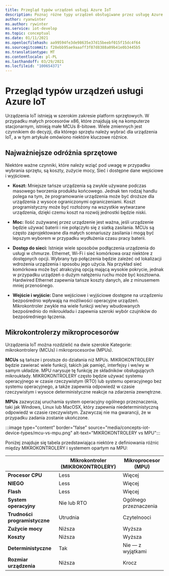 ```yaml
---
title: Przegląd typów urządzeń usługi Azure IoT
description: Poznaj różne typy urządzeń obsługiwane przez usługę Azure IoT i dostępne narzędzia.
author: ryanwinter
ms.author: rywinter
ms.service: iot-develop
ms.topic: conceptual
ms.date: 01/11/2021
ms.openlocfilehash: aa99594fe3de98635e37d15beebf015f15dc4f64
ms.sourcegitcommit: f28ebb95ae9aaaff3f87d8388a09b41e0b3445b5
ms.translationtype: MT
ms.contentlocale: pl-PL
ms.lasthandoff: 03/29/2021
ms.locfileid: "100654371"
---
```

# <a name="overview-of-azure-iot-device-types"></a>Przegląd typów urządzeń usługi Azure IoT
Urządzenia IoT istnieją w szerokim zakresie platform sprzętowych. W przypadku małych procesorów x86, które znajdują się na komputerze stacjonarnym, istnieją małe MCUs 8-bitowe. Wiele zmiennych jest czynnikiem do decyzji, dla którego sprzętu należy wybrać dla urządzenia IoT, a w tym artykule omówiono niektóre kluczowe różnice.

## <a name="key-hardware-differentiators"></a>Najważniejsze odróżnia sprzętowe
Niektóre ważne czynniki, które należy wziąć pod uwagę w przypadku wybrania sprzętu, są koszty, zużycie mocy, Sieć i dostępne dane wejściowe i wyjściowe.

* **Koszt:** Mniejsze tańsze urządzenia są zwykle używane podczas masowego tworzenia produktu końcowego. Jednak ten rodzaj handlu polega na tym, że programowanie urządzenia może być droższe dla urządzenia z wysoce ograniczonymi ograniczeniami. Koszt programistyczny może być rozłożony na wszystkie wytwarzane urządzenia, dzięki czemu koszt na rozwój jednostki będzie niski.

* **Moc:** Ilość zużywanej przez urządzenie jest ważna, jeśli urządzenie będzie używać baterii i nie połączyło się z siatką zasilania. MCUs są często zaprojektowane dla małych scenariuszy zasilania i mogą być lepszym wyborem w przypadku wydłużenia czasu pracy baterii.

* **Dostęp do sieci:** Istnieje wiele sposobów podłączenia urządzenia do usługi w chmurze. Ethernet, Wi-Fi i sieć komórkowa oraz niektóre z dostępnych opcji. Wybrany typ połączenia będzie zależeć od lokalizacji wdrożenia urządzenia i sposobu jego użycia. Na przykład sieć komórkowa może być atrakcyjną opcją mającą wysokie pokrycie, jednak w przypadku urządzeń o dużym natężeniu ruchu może być kosztowna. Hardwired Ethernet zapewnia tańsze koszty danych, ale z minusemem mniej przenośnego.

* **Wejście i wyjście:** Dane wejściowe i wyjściowe dostępne na urządzeniu bezpośrednio wpływają na możliwości operacyjne urządzeń. Mikrokontroler zwykle ma wiele funkcji we/wy wbudowanych bezpośrednio do mikroukładu i zapewnia szeroki wybór czujników do bezpośredniego łączenia.

## <a name="microcontrollers-vs-microprocessors"></a>Mikrokontrolerzy mikroprocesorów
Urządzenia IoT można rozdzielić na dwie szerokie Kategorie: mikrokontrolery (MCUs) i mikroprocesorów (MPUs).

**MCUs** są tańsze i prostsze do działania niż MPUs. MIKROKONTROLERY będzie zawierać wiele funkcji, takich jak pamięć, interfejsy i we/wy w samym układzie. MPU narysuje tę funkcję ze składników obsługujących mikroukłady. MIKROKONTROLERY często będzie używać systemu operacyjnego w czasie rzeczywistym (RTO) lub systemu operacyjnego bez systemu operacyjnego, a także zapewnia odpowiedź w czasie rzeczywistym i wysoce deterministyczne reakcje na zdarzenia zewnętrzne.

**MPUs** zazwyczaj uruchamia system operacyjny ogólnego przeznaczenia, taki jak Windows, Linux lub MacOSX, który zapewnia niedeterministyczną odpowiedź w czasie rzeczywistym. Zazwyczaj nie ma gwarancji, że w przypadku zadania zostanie ukończone. 

:::image type="content" border="false" source="media/concepts-iot-device-types/mcu-vs-mpu.png" alt-text="MIKROKONTROLERY vs MPU":::

Poniżej znajduje się tabela przedstawiająca niektóre z definiowania różnic między MIKROKONTROLERY i systemem opartym na MPU:

||Mikrokontroler (MIKROKONTROLERY)|Mikroprocesor (MPU)|
|-|-|-|
|**Procesor CPU**| Less | Więcej |
|**NIEGO**| Less | Więcej |
|**Flash**| Less | Więcej |
|**System operacyjny**| Nie lub RTO | Ogólnego przeznaczenia |
|**Trudności programistyczne**| Utrudnia |  Czytelnooci |
|**Zużycie mocy**| Niższa | Wyższa |
|**Koszty**| Niższa | Wyższa |
|**Deterministyczne**| Tak | Nie — z wyjątkami|
|**Rozmiar urządzenia**| Niższa | Krocz |
